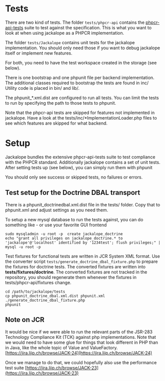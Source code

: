 # Tests

There are two kind of tests. The folder ``tests/phpcr-api`` contains the
[phpcr-api-tests](https://github.com/phpcr/phpcr-api-tests/) suite to test
against the specification. This is what you want to look at when using
jackalope as a PHPCR implementation.

The folder ``tests/Jackalope`` contains unit tests for the jackalope
implementation. You should only need those if you want to debug jackalope
itself or implement new features.

For both, you need to have the test workspace created in the storage (see
below).


There is one bootstrap and one phpunit file per backend implementation.
The additional classes required to bootstrap the tests are found in inc/
Utility code is placed in bin/ and lib/.


The phpunit_*.xml.dist are configured to run all tests. You can limit the tests
to run by specifying the path to those tests to phpunit.

Note that the phpcr-api tests are skipped for features not implemented in
jackalope. Have a look at the tests/inc/*ImplementationLoader.php files to see
which features are skipped for what backend.


# Setup


Jackalope bundles the extensive phpcr-api-tests suite to test compliance with
the PHPCR standard. Additionally jackalope contains a set of unit tests.
After setting tests up (see below), you can simply run them with phpunit

You should only see success or skipped tests, no failures or errors.

## Test setup for the Doctrine DBAL transport

There is a phpunit_doctrinedbal.xml.dist file in the tests/ folder. Copy that to phpunit.xml and adjust settings as you need them.

To setup a new mysql database to run the tests against, you can do something like - or use your favorite GUI frontend

    sudo mysqladmin -u root -p  create jackalope_doctrine
    echo "grant all privileges on jackalope_doctrine.* to 'jackalope'@'localhost' identified by '1234test'; flush privileges;" | mysql -u root -p

Test fixtures for functional tests are written in JCR System XML format. Use the converter script ``tests/generate_doctrine_dbal_fixture.php`` to prepare the fixtures for doctrine tests.
The converted fixtures are written into **tests/fixtures/doctrine**. The converted fixtures are not tracked in the repository, you should regenerate them whenever the fixtures in tests/phpcr-api/fixtures change.

    cd /path/to/jackalope/tests
    cp phpunit_doctrine_dbal.xml.dist phpunit.xml
    ./generate_doctrine_dbal_fixture.php
    phpunit

## Note on JCR

It would be nice if we were able to run the relevant parts of the JSR-283
Technology Compliance Kit (TCK) against php implementations. Note that we would
need to have some glue for things that look different in PHP than in Java, like
the whole topic of Value and ValueFactory.
[https://jira.liip.ch/browse/JACK-24](https://jira.liip.ch/browse/JACK-24)

Once we manage to do that, we could hopefully also use the performance test suite
[https://jira.liip.ch/browse/JACK-23](https://jira.liip.ch/browse/JACK-23)
